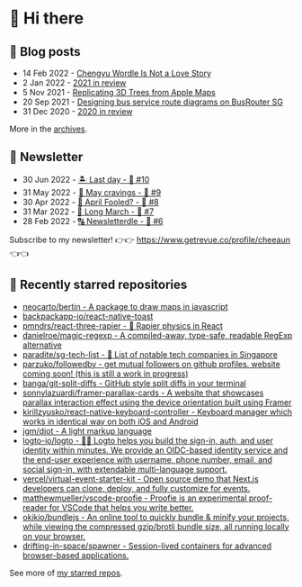 # 👋 Hi there

## 📝 Blog posts

<!-- feed start -->
- 14 Feb 2022 - [Chengyu Wordle Is Not a Love Story](https://cheeaun.com/blog/2022/02/chengyu-wordle-is-not-a-love-story/)
- 2 Jan 2022 - [2021 in review](https://cheeaun.com/blog/2022/01/2021-in-review/)
- 5 Nov 2021 - [Replicating 3D Trees from Apple Maps](https://cheeaun.com/blog/2021/11/replicating-3d-trees-apple-maps/)
- 20 Sep 2021 - [Designing bus service route diagrams on BusRouter SG](https://cheeaun.com/blog/2021/09/bus-service-route-diagrams-busrouter-sg/)
- 31 Dec 2020 - [2020 in review](https://cheeaun.com/blog/2020/12/2020-in-review/)
<!-- feed end -->

More in the [archives](https://cheeaun.com/blog/archives/).

## 📰 Newsletter

<!-- newsletter start -->
- 30 Jun 2022 - [🏝️ Last day - 🥫 #10](https://www.getrevue.co/profile/cheeaun/issues/last-day-10-1202564)
- 31 May 2022 - [🍜 May cravings - 🥫 #9](https://www.getrevue.co/profile/cheeaun/issues/may-cravings-9-1158473)
- 30 Apr 2022 - [🤔 April Fooled? - 🥫 #8](https://www.getrevue.co/profile/cheeaun/issues/april-fooled-8-1112032)
- 31 Mar 2022 - [🚶 Long March - 🥫 #7](https://www.getrevue.co/profile/cheeaun/issues/long-march-7-1061697)
- 28 Feb 2022 - [🔠 Newsletterdle - 🥫 #6](https://www.getrevue.co/profile/cheeaun/issues/newsletterdle-6-1014288)
<!-- newsletter end -->

Subscribe to my newsletter! 👉👉 https://www.getrevue.co/profile/cheeaun 👈👈

## 🌟 Recently starred repositories

<!-- starred repos start -->
- [neocarto/bertin - A package to draw maps in javascript](https://github.com/neocarto/bertin)
- [backpackapp-io/react-native-toast](https://github.com/backpackapp-io/react-native-toast)
- [pmndrs/react-three-rapier - 🤺 Rapier physics in React](https://github.com/pmndrs/react-three-rapier)
- [danielroe/magic-regexp - A compiled-away, type-safe, readable RegExp alternative](https://github.com/danielroe/magic-regexp)
- [paradite/sg-tech-list - :scroll: List of notable tech companies in Singapore](https://github.com/paradite/sg-tech-list)
- [parzuko/followedby - get mutual followers on github profiles. website coming soon! (this is still a work in progress)](https://github.com/parzuko/followedby)
- [banga/git-split-diffs - GitHub style split diffs in your terminal](https://github.com/banga/git-split-diffs)
- [sonnylazuardi/framer-parallax-cards - A website that showcases parallax interaction effect using the device orientation built using Framer](https://github.com/sonnylazuardi/framer-parallax-cards)
- [kirillzyusko/react-native-keyboard-controller - Keyboard manager which works in identical way on both iOS and Android](https://github.com/kirillzyusko/react-native-keyboard-controller)
- [jgm/djot - A light markup language](https://github.com/jgm/djot)
- [logto-io/logto - 🧑‍🚀 Logto helps you build the sign-in, auth, and user identity within minutes. We provide an OIDC-based identity service and the end-user experience with username, phone number, email, and social sign-in, with extendable multi-language support.](https://github.com/logto-io/logto)
- [vercel/virtual-event-starter-kit - Open source demo that Next.js developers can clone, deploy, and fully customize for events.](https://github.com/vercel/virtual-event-starter-kit)
- [matthewmueller/vscode-proofie - Proofie is an experimental proof-reader for VSCode that helps you write better.](https://github.com/matthewmueller/vscode-proofie)
- [okikio/bundlejs - An online tool to quickly bundle & minify your projects, while viewing the compressed gzip/brotli bundle size, all running locally on your browser.](https://github.com/okikio/bundlejs)
- [drifting-in-space/spawner - Session-lived containers for advanced browser-based applications.](https://github.com/drifting-in-space/spawner)
<!-- starred repos end -->

See more of [my starred repos](https://github.com/stars/cheeaun/).